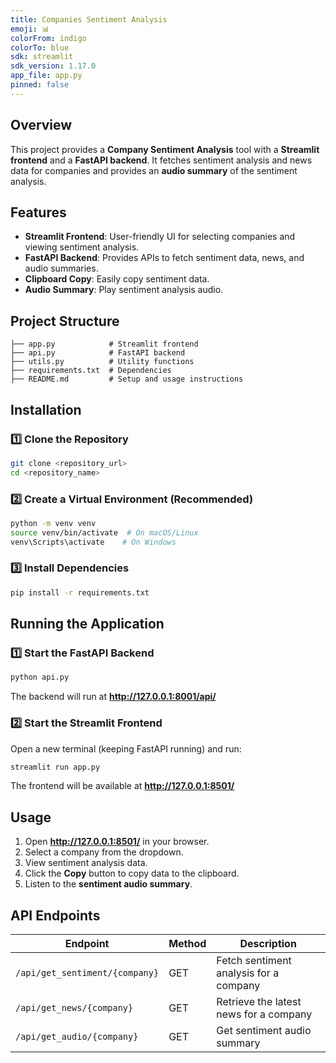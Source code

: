 ```yaml
---
title: Companies Sentiment Analysis
emoji: 📊
colorFrom: indigo
colorTo: blue
sdk: streamlit
sdk_version: 1.17.0
app_file: app.py
pinned: false
---
```


## Overview

This project provides a **Company Sentiment Analysis** tool with a **Streamlit frontend** and a **FastAPI backend**. It fetches sentiment analysis and news data for companies and provides an **audio summary** of the sentiment analysis.

## Features

- **Streamlit Frontend**: User-friendly UI for selecting companies and viewing sentiment analysis.
- **FastAPI Backend**: Provides APIs to fetch sentiment data, news, and audio summaries.
- **Clipboard Copy**: Easily copy sentiment data.
- **Audio Summary**: Play sentiment analysis audio.

## Project Structure

```
├── app.py            # Streamlit frontend
├── api.py            # FastAPI backend
├── utils.py          # Utility functions
├── requirements.txt  # Dependencies
├── README.md         # Setup and usage instructions
```

## Installation

### 1️⃣ Clone the Repository
```sh
git clone <repository_url>
cd <repository_name>
```

### 2️⃣ Create a Virtual Environment (Recommended)
```sh
python -m venv venv
source venv/bin/activate  # On macOS/Linux
venv\Scripts\activate    # On Windows
```

### 3️⃣ Install Dependencies
```sh
pip install -r requirements.txt
```

## Running the Application

### 1️⃣ Start the FastAPI Backend
```sh
python api.py
```
The backend will run at **http://127.0.0.1:8001/api/**

### 2️⃣ Start the Streamlit Frontend
Open a new terminal (keeping FastAPI running) and run:
```sh
streamlit run app.py
```
The frontend will be available at **http://127.0.0.1:8501/**

## Usage

1. Open **http://127.0.0.1:8501/** in your browser.
2. Select a company from the dropdown.
3. View sentiment analysis data.
4. Click the **Copy** button to copy data to the clipboard.
5. Listen to the **sentiment audio summary**.

## API Endpoints

| Endpoint | Method | Description |
|----------|--------|-------------|
| `/api/get_sentiment/{company}` | GET | Fetch sentiment analysis for a company |
| `/api/get_news/{company}` | GET | Retrieve the latest news for a company |
| `/api/get_audio/{company}` | GET | Get sentiment audio summary |
